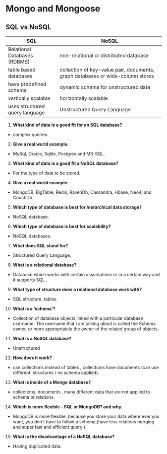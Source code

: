 # Mongo and Mongoose

## SQL vs NoSQL

| **SQL**                        | **NoSQL**                                                                      |
| ------------------------------ | ------------------------------------------------------------------------------ |
| Relational Databases (RDBMS)   | non-relational or distributed database                                         |
| table based databases          | collection of key-value pair, documents, graph databases or wide-column stores |
| have predefined schema         | dynamic schema for unstructured data                                           |
| vertically scalable            | horizontally scalable                                                          |
| uses structured query language | Unstructured Query Language                                                    |

1. **What kind of data is a good fit for an SQL database?**

- complex queries.

2. **Give a real world example.**

- MySql, Oracle, Sqlite, Postgres and MS-SQL.

3. **What kind of data is a good fit a NoSQL database?**

- For the type of data to be stored.

4. **Give a real world example.**

- MongoDB, BigTable, Redis, RavenDb, Cassandra, Hbase, Neo4j and CouchDb.

5. **Which type of database is best for hierarchical data storage?**

- NoSQL database.

6. **Which type of database is best for scalability?**

- NoSQL databases.

7. **What does SQL stand for?**

- Structured Query Language.

8. **What is a relational database?**

- Database which works with certain assumptions or in a certain way and it supports SQL .

9. **What type of structure does a relational database work with?**

- SQL structure, tables.

10. **What is a ‘schema’?**

- Collection of database objects linked with a particular database username. The username that I am talking about is called the Schema owner, or more appropriately the owner of the related group of objects.

11. **What is a NoSQL database?**

- Unstructured

12. **How does it work?**

- use collections instead of tables , collections have documents (can use different  structures / no schema applied).

13. **What is inside of a Mongo database?**

- collections, documents , many different data that are not applied to schema or relations.

14. **Which is more flexible - SQL or MongoDB? and why.**

- MongoDB is more flexible, because you store your data where ever you want, you don't have to follow a schema,(have less relations merging and super fast and efficient query ).

15. **What is the disadvantage of a NoSQL database?**

- Having duplicated data.
